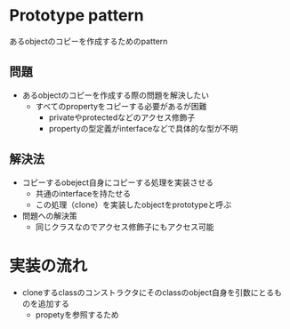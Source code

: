# Prototype pattern
あるobjectのコピーを作成するためのpattern

## 問題
- あるobjectのコピーを作成する際の問題を解決したい
    - すべてのpropertyをコピーする必要があるが困難
        - privateやprotectedなどのアクセス修飾子
        - propertyの型定義がinterfaceなどで具体的な型が不明

## 解決法
- コピーするobeject自身にコピーする処理を実装させる
    - 共通のinterfaceを持たせる
    - この処理（clone）を実装したobjectをprototypeと呼ぶ
- 問題への解決策
    - 同じクラスなのでアクセス修飾子にもアクセス可能

# 実装の流れ
- cloneするclassのコンストラクタにそのclassのobject自身を引数にとるものを追加する
    - propetyを参照するため
